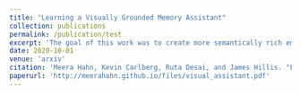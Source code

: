```yaml
---
title: "Learning a Visually Grounded Memory Assistant"
collection: publications
permalink: /publication/test
excerpt: 'The goal of this work was to create more semantically rich embeddings for verbs. The approach modified the word embedding architecture to incorporate semantic role labels and dependencies. Additionally, this work introduces novel quantitative evaluations for embedding for all parts of speech. This work was done at Emory University under Dr. Jinho Choi. This was my undergraduate thesis from Emory University that examines new approaches to Word Embedding and proposes novel methods for word embedding evalutation.'
date: 2020-10-01
venue: 'arxiv'
citation: 'Meera Hahn, Kevin Carlberg, Ruta Desai, and James Hillis. "Learning a Visually Grounded Memory Assistant." arXiv (2021).'
paperurl: 'http://meerahahn.github.io/files/visual_assistant.pdf'
---
```


<!-- ---
title: "Learning a Visually Grounded Memory Assistant"
collection: publications
permalink: /publication/visualassistant
excerpt: 'We introduce a novel interface for large scale collection of human memory and assistance.Using the interface we collect the `The Visually Grounded Memory Assistant Dataset' which is aimed at developing our understanding of (1) the information people encode during navigation of 3D environments and (2) conditions under which people ask for memory assistance.'
date: 2020-01-01
venue: 'Arxiv.'
paperurl: 'http://meerahahn.github.io/files/visual_assistant.pdf'

citation: 'Meera Hahn, Kevin Carlberg, Ruta Desai, and James Hillis. "Learning a Visually Grounded Memory Assistant." arXiv (2020).'
--- -->